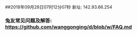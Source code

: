##2018年09月28日07时12分07秒 新址: 142.93.66.254
### 兔友常见问题及解答: https://github.com/wanggonging/d/blob/w/FAQ.md
